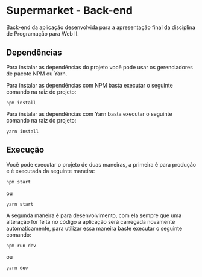# Supermarket - Back-end

Back-end da aplicação desenvolvida para a apresentação final da disciplina de Programação para Web II.

## Dependências

Para instalar as dependências do projeto você pode usar os gerenciadores de pacote NPM ou Yarn.

Para instalar as dependências com NPM basta executar o seguinte comando na raiz do projeto:

```
npm install
```

Para instalar as dependências com Yarn basta executar o seguinte comando na raiz do projeto:

```
yarn install
```

## Execução

Você pode executar o projeto de duas maneiras, a primeira é para produção e é executada da seguinte maneira:

```
npm start
```

ou

```
yarn start
```

A segunda maneira é para desenvolvimento, com ela sempre que uma alteração for feita no código a aplicação será carregada novamente automaticamente, para utilizar essa maneira baste executar o seguinte comando:

```
npm run dev
```

ou

```
yarn dev
```
